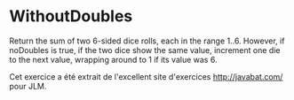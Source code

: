 # WithoutDoubles #
Return the sum of two 6-sided dice rolls, each in the range 1..6. However,
if noDoubles is true, if the two dice show the same value, increment one die
to the next value, wrapping around to 1 if its value was 6.

Cet exercice a été extrait de l'excellent site d'exercices
http://javabat.com/ pour JLM.

